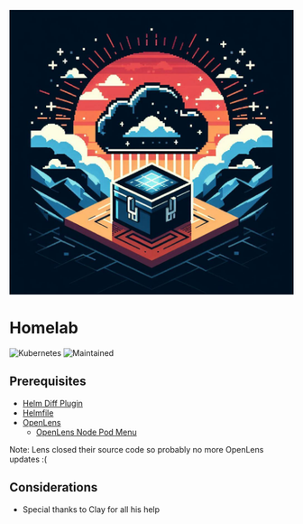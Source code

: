 <p align="center">
  <img src="assets/logo.png" alt="Homelab Logo" style="width: 512px;">
</p>

# Homelab

![Kubernetes](https://img.shields.io/badge/kubernetes-%23326ce5.svg?style=for-the-badge&logo=kubernetes&logoColor=white)
![Maintained](https://img.shields.io/badge/Maintained%3F-yes-green.svg)

## Prerequisites

- [Helm Diff Plugin](https://github.com/databus23/helm-diff)
- [Helmfile](https://github.com/helmfile/helmfile)
- [OpenLens]()
  - [OpenLens Node Pod Menu](https://github.com/alebcay/openlens-node-pod-menu)

Note: Lens closed their source code so probably no more OpenLens updates :(

## Considerations

- Special thanks to Clay for all his help
